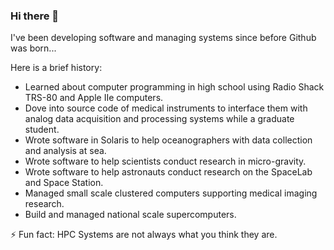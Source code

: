 ### Hi there 👋

I've been developing software and managing systems since before Github was born...

Here is a brief history: 

- Learned about computer programming in high school using Radio Shack TRS-80 and Apple IIe computers.
- Dove into source code of medical instruments to interface them with analog data acquisition and processing systems while a graduate student.
- Wrote software in Solaris to help oceanographers with data collection and analysis at sea.
- Wrote software to help scientists conduct research in micro-gravity.
- Wrote software to help astronauts conduct research on the SpaceLab and Space Station.
- Managed small scale clustered computers supporting medical imaging research.
- Build and managed national scale supercomputers.

⚡ Fun fact: HPC Systems are not always what you think they are.

<!--
**tcooper/tcooper** is a ✨ _special_ ✨ repository because its `README.md` (this file) appears on your GitHub profile.

Here are some ideas to get you started:

- 🔭 I’m currently working on ...
- 🌱 I’m currently learning ...
- 👯 I’m looking to collaborate on ...
- 🤔 I’m looking for help with ...
- 💬 Ask me about ...
- 📫 How to reach me: ...
- 😄 Pronouns: ...
- ⚡ Fun fact: ...
-->
